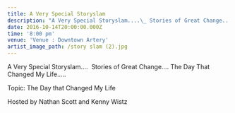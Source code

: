```yaml
---
title: A Very Special Storyslam
description: "A Very Special Storyslam....\_ Stories of Great Change.... The Day That Changed My Life.....\_\n\nTopic: The Day that Changed My Life\_\n\nHosted by Nathan Scott and Kenny Wistz"
date: 2016-10-14T20:00:00.000Z
time: '8:00 pm'
venue: 'Venue : Downtown Artery'
artist_image_path: /story slam (2).jpg
---
```



A Very Special Storyslam.... &nbsp;Stories of Great Change.... The Day That Changed My Life.....&nbsp;

Topic: The Day that Changed My Life&nbsp;

Hosted by Nathan Scott and Kenny Wistz